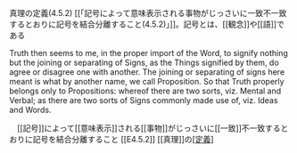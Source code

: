 真理の定義(4.5.2)
[[「記号によって意味表示される事物がじっさいに一致不一致するとおりに記号を結合分離すること(4.5.2)」]]。記号とは、[[観念]]や[[語]]である

Truth then seems to me, in the proper import of the Word, to signify nothing but the joining or separating of Signs, as the Things signified by them, do agree or disagree one with another. The joining or separating of signs here meant is what by another name, we call Proposition. So that Truth properly belongs only to Propositions: whereof there are two sorts, viz. Mental and Verbal; as there are two sorts of Signs commonly made use of, viz. Ideas and Words.




　[[記号]]によって[[意味表示]]される[[事物]]がじっさいに[[一致]]不一致するとおりに記号を結合分離すること
 [[E4.5.2]]
 [[真理]]の[[定義]](4.5.2)
